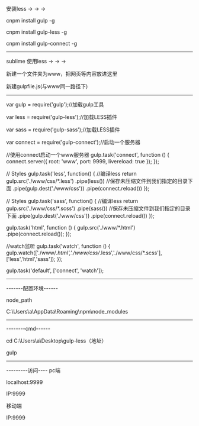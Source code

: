 安装less  → → →

cnpm install gulp -g

cnpm install gulp-less -g

cnpm install gulp-connect -g

---------------------------------------------------------

sublime 使用less → → →

新建一个文件夹为www，把网页等内容放进这里

新建gulpfile.js(与www同一路径下)

---------------------------------------------------------

var gulp = require('gulp');//加载gulp工具

var less = require('gulp-less');//加载LESS插件

var sass = require('gulp-sass');//加载LESS插件

var connect = require('gulp-connect');//启动一个服务器

//使用connect启动一个www服务器
gulp.task('connect', function () {
  connect.server({
    root: 'www',
    port: 9999,
    livereload: true
  });
});

// Styles
gulp.task('less', function() {
    //编译less
    return gulp.src('./www/css/*.less')
    .pipe(less())
    //保存未压缩文件到我们指定的目录下面
    .pipe(gulp.dest('./www/css'))
    .pipe(connect.reload())
});

// Styles
gulp.task('sass', function() {
    //编译less
    return gulp.src('./www/css/*.scss')
    .pipe(sass())
    //保存未压缩文件到我们指定的目录下面
    .pipe(gulp.dest('./www/css'))
    .pipe(connect.reload())
});



gulp.task('html', function () {
  gulp.src('./www/*.html')
    .pipe(connect.reload());
});

//watch监听
gulp.task('watch', function () {
  gulp.watch(['./www/*.html','./www/css/*.less','./www/css/*.scss'], ['less','html','sass']);
});


gulp.task('default', ['connect', 'watch']);

---------------------------------------------------------

-------配置环境------

node_path

C:\Users\a\AppData\Roaming\npm\node_modules

---------------------------------------------------------

--------cmd------

cd C:\Users\a\Desktop\gulp-less（地址）

gulp


---------------------------------------------------------


---------访问----
pc端 

localhost:9999

IP:9999

移动端

IP:9999


